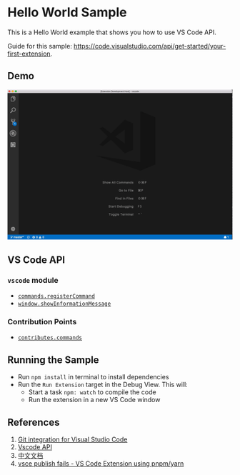 # Hello World Sample

This is a Hello World example that shows you how to use VS Code API.

Guide for this sample: https://code.visualstudio.com/api/get-started/your-first-extension.

## Demo

![demo](demo.gif)

## VS Code API

### `vscode` module

- [`commands.registerCommand`](https://code.visualstudio.com/api/references/vscode-api#commands.registerCommand)
- [`window.showInformationMessage`](https://code.visualstudio.com/api/references/vscode-api#window.showInformationMessage)

### Contribution Points

- [`contributes.commands`](https://code.visualstudio.com/api/references/contribution-points#contributes.commands)

## Running the Sample

- Run `npm install` in terminal to install dependencies
- Run the `Run Extension` target in the Debug View. This will:
	- Start a task `npm: watch` to compile the code
	- Run the extension in a new VS Code window


## References
1. [Git integration for Visual Studio Code](https://github.com/microsoft/vscode/blob/main/extensions/git/README.md#git-integration-for-visual-studio-code)
2. [Vscode API](https://code.visualstudio.com/api/references/contribution-points#contributes.configuration)
3. [中文文档](https://liiked.github.io/VS-Code-Extension-Doc-ZH/#/working-with-extensions/bundling-extension)
4. [vsce publish fails - VS Code Extension using pnpm/yarn](https://stackoverflow.com/questions/59798905/vsce-publish-fails-vs-code-extension-using-pnpm-yarn)